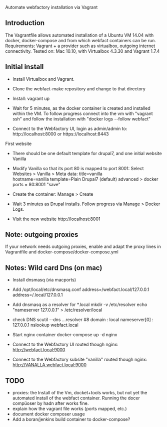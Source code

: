 Automate webfactory installation via Vagrant

Introduction
------------

The Vagrantfile allows automated installation of a Ubuntu VM 14.04 with docker, docker-compose and from which webfact containers can be run.
Requirements: Vagrant + a provider such as virtualbox, outgoing internet connectivity.
Tested on: Mac 10.10, with Virtualbox 4.3.30 and Vagrant 1.7.4


Initial install
---------------

* Install Virtualbox and Vagrant.

* Clone the webfact-make repository and change to that directory

* Install:
  vagrant up

* Wait for 5 minutes, as the docker container is created and installed within the VM. To follow progress connect into the vm with "vagrant ssh" and follow the installation with "docker logs --follow webfact"

* Connect to the Webfactory UI, login as admin/admin to: http://localhost:8000 or https://localhost:8443

First website

* There should be one default template for drupal7, and one initial website Vanilla

* Modify Vanilla so that its port 80 is mapped to port 8001:
  Select Websites > Vanilla > Meta data:
  title=vanilla  
  hostname=vanilla
  template=Plain Drupal7 (default)
  advanced > docker ports = 80:8001
  "save"

* Create the container:
  Manage > Create

* Wait 3 minutes as Drupal installs. Follow progress via Manage > Docker Logs.

* Visit the new website
  http://localhost:8001  



Note: outgoing proxies
----------------------
If your network needs outgoing proxies, enable and adapt the proxy lines in Vagrantfile and docker-compose/docker-compose.yml

  
Notes: Wild card Dns (on mac)
---------------------
* Install dnsmasq (via macports)
* Add /opt/local/etc/dnsmasq.conf
  address=/webfact.local/127.0.0.1
  address=/.local/127.0.0.1
* Add dnsmasq as a resolver for *.local
  mkdir -v /etc/resolver
  echo "nameserver 127.0.0.1" > /etc/resolver/local
* check DNS 
  scutil --dns
  ...resolver #8
    domain   : local
    nameserver[0] : 127.0.0.1
  nslookup webfact.local

* Start nginx container
  docker-compose up -d nginx
* Connect to the Webfactory UI routed though nginx:
  http://webfact.local:9000
* Connect to the Webfactory subsite "vanilla" routed though nginx:
  http://VANALLA.webfact.local:9000

  
TODO
----
* proxies: the Install of the Vm, docket+tools works, but not yet the automated install of the webfact container. Running the docer compüoser by hadn after works fine.
* explain how the vagrant file works (ports mapped, etc.)
* document docker composer usage
* Add a boran/jenkins build container to docker-compose?

